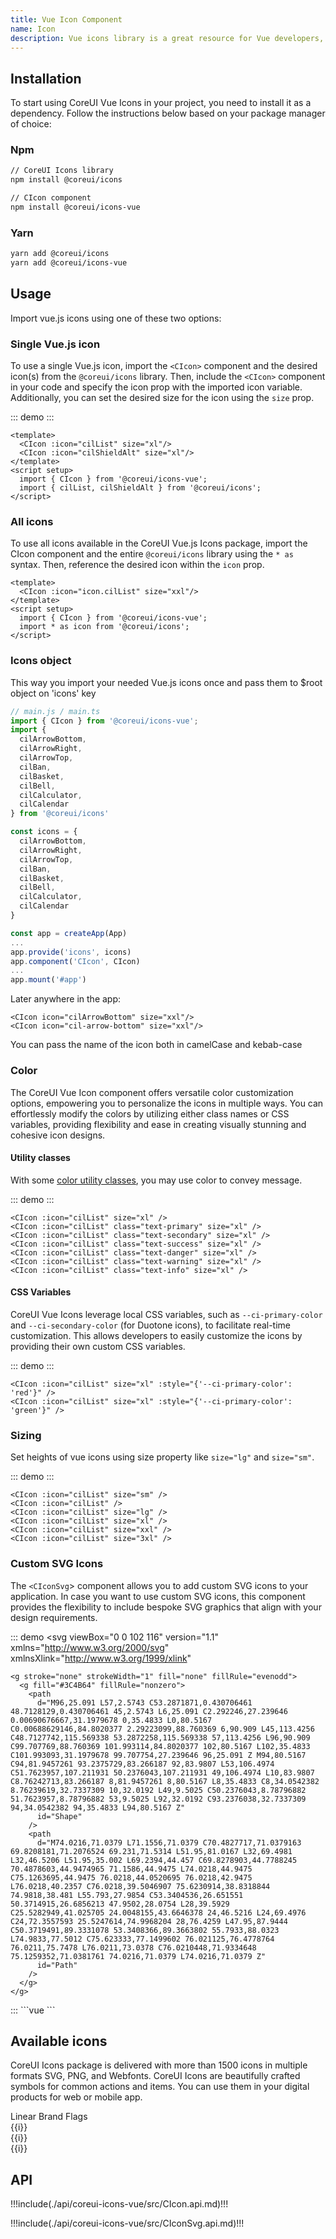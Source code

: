 ```yaml
---
title: Vue Icon Component
name: Icon
description: Vue icons library is a great resource for Vue developers, who can use its customizable SVG icons in their applications. It offers an extensive library of icons to choose from, which can be easily inserted into projects with just a few lines of code. Not only that, but users are also able to customize the appearance of these icons by setting various props on them. This provides developers with an efficient and flexible way to integrate useful graphical elements into their web pages without doing any extra work.
---
```


## Installation

To start using CoreUI Vue Icons in your project, you need to install it as a dependency. Follow the instructions below based on your package manager of choice:

### Npm

```bash
// CoreUI Icons library
npm install @coreui/icons

// CIcon component
npm install @coreui/icons-vue 
```

### Yarn

```bash
yarn add @coreui/icons
yarn add @coreui/icons-vue
```

## Usage

Import vue.js icons using one of these two options:

### Single Vue.js icon

To use a single Vue.js icon, import the `<CIcon>` component and the desired icon(s) from the `@coreui/icons` library. Then, include the `<CIcon>` component in your code and specify the icon prop with the imported icon variable. Additionally, you can set the desired size for the icon using the `size` prop.

::: demo
<CIcon :icon="icon.cilList" size="xl"/>
<CIcon :icon="icon.cilShieldAlt" size="xl"/>
:::
```vue
<template>
  <CIcon :icon="cilList" size="xl"/>
  <CIcon :icon="cilShieldAlt" size="xl"/>
</template>
<script setup>
  import { CIcon } from '@coreui/icons-vue';
  import { cilList, cilShieldAlt } from '@coreui/icons';
</script>
```

### All icons

To use all icons available in the CoreUI Vue.js Icons package, import the CIcon component and the entire `@coreui/icons` library using the `* as` syntax. Then, reference the desired icon within the `icon` prop.

```vue
<template>
  <CIcon :icon="icon.cilList" size="xxl"/>
</template>
<script setup>
  import { CIcon } from '@coreui/icons-vue';
  import * as icon from '@coreui/icons';
</script>
```

### Icons object

This way you import your needed Vue.js icons once and pass them to $root object on 'icons' key

```js
// main.js / main.ts
import { CIcon } from '@coreui/icons-vue';
import {
  cilArrowBottom,
  cilArrowRight,
  cilArrowTop,
  cilBan,
  cilBasket,
  cilBell,
  cilCalculator,
  cilCalendar
} from '@coreui/icons'

const icons = {
  cilArrowBottom,
  cilArrowRight,
  cilArrowTop,
  cilBan,
  cilBasket,
  cilBell,
  cilCalculator,
  cilCalendar
}

const app = createApp(App)
...
app.provide('icons', icons)
app.component('CIcon', CIcon)
...
app.mount('#app')

```

Later anywhere in the app:

```vue
<CIcon icon="cilArrowBottom" size="xxl"/>
<CIcon icon="cil-arrow-bottom" size="xxl"/>
```

You can pass the name of the icon both in camelCase and kebab-case

### Color

The CoreUI Vue Icon component offers versatile color customization options, empowering you to personalize the icons in multiple ways. You can effortlessly modify the colors by utilizing either class names or CSS variables, providing flexibility and ease in creating visually stunning and cohesive icon designs.

#### Utility classes

With some [color utility classes](https://coreui.io/docs/utilities/colors/), you may use color to convey message.

::: demo
<CIcon :icon="icon.cilList" size="xl" />
<CIcon :icon="icon.cilList" class="text-primary" size="xl" />
<CIcon :icon="icon.cilList" class="text-secondary" size="xl" />
<CIcon :icon="icon.cilList" class="text-success" size="xl" />
<CIcon :icon="icon.cilList" class="text-danger" size="xl" />
<CIcon :icon="icon.cilList" class="text-warning" size="xl" />
<CIcon :icon="icon.cilList" class="text-info" size="xl" />
:::
```vue
<CIcon :icon="cilList" size="xl" />
<CIcon :icon="cilList" class="text-primary" size="xl" />
<CIcon :icon="cilList" class="text-secondary" size="xl" />
<CIcon :icon="cilList" class="text-success" size="xl" />
<CIcon :icon="cilList" class="text-danger" size="xl" />
<CIcon :icon="cilList" class="text-warning" size="xl" />
<CIcon :icon="cilList" class="text-info" size="xl" />
```

#### CSS Variables

CoreUI Vue Icons leverage local CSS variables, such as `--ci-primary-color` and `--ci-secondary-color` (for Duotone icons), to facilitate real-time customization. This allows developers to easily customize the icons by providing their own custom CSS variables.

::: demo
<CIcon :icon="icon.cilList" size="xl" :style="{'--ci-primary-color': 'red'}" />
<CIcon :icon="icon.cilList" size="xl" :style="{'--ci-primary-color': 'green'}" />
:::
```vue
<CIcon :icon="cilList" size="xl" :style="{'--ci-primary-color': 'red'}" />
<CIcon :icon="cilList" size="xl" :style="{'--ci-primary-color': 'green'}" />
```

### Sizing

Set heights of vue icons using size property like `size="lg"` and `size="sm"`.

::: demo
<CIcon :icon="icon.cilList" size="sm" />
<CIcon :icon="icon.cilList" />
<CIcon :icon="icon.cilList" size="lg" />
<CIcon :icon="icon.cilList" size="xl" />
<CIcon :icon="icon.cilList" size="xxl" />
<CIcon :icon="icon.cilList" size="3xl" />
:::
```vue
<CIcon :icon="cilList" size="sm" />
<CIcon :icon="cilList" />
<CIcon :icon="cilList" size="lg" />
<CIcon :icon="cilList" size="xl" />
<CIcon :icon="cilList" size="xxl" />
<CIcon :icon="cilList" size="3xl" />
```

### Custom SVG Icons

The `<CIconSvg`> component allows you to add custom SVG icons to your application. In case you want to use custom SVG icons, this component provides the flexibility to include bespoke SVG graphics that align with your design requirements.

::: demo
<CIconSvg size="4xl">
  <svg
    viewBox="0 0 102 116"
    version="1.1"
    xmlns="http://www.w3.org/2000/svg"
    xmlnsXlink="http://www.w3.org/1999/xlink"
  >
    <g stroke="none" strokeWidth="1" fill="none" fillRule="evenodd">
      <g fill="#3C4B64" fillRule="nonzero">
        <path
          d="M96,25.091 L57,2.5743 C53.2871871,0.430706461 48.7128129,0.430706461 45,2.5743 L6,25.091 C2.292246,27.239646 0.00690676667,31.1979678 0,35.4833 L0,80.5167 C0.00688629146,84.8020377 2.29223099,88.760369 6,90.909 L45,113.4256 C48.7127742,115.569338 53.2872258,115.569338 57,113.4256 L96,90.909 C99.707769,88.760369 101.993114,84.8020377 102,80.5167 L102,35.4833 C101.993093,31.1979678 99.707754,27.239646 96,25.091 Z M94,80.5167 C94,81.9457261 93.2375729,83.266187 92,83.9807 L53,106.4974 C51.7623957,107.211931 50.2376043,107.211931 49,106.4974 L10,83.9807 C8.76242713,83.266187 8,81.9457261 8,80.5167 L8,35.4833 C8,34.0542382 8.76239619,32.7337309 10,32.0192 L49,9.5025 C50.2376043,8.78796882 51.7623957,8.78796882 53,9.5025 L92,32.0192 C93.2376038,32.7337309 94,34.0542382 94,35.4833 L94,80.5167 Z"
          id="Shape"
        />
        <path
          d="M74.0216,71.0379 L71.1556,71.0379 C70.4827717,71.0379163 69.8208181,71.2076524 69.231,71.5314 L51.95,81.0167 L32,69.4981 L32,46.5206 L51.95,35.002 L69.2394,44.457 C69.8278903,44.7788245 70.4878603,44.9474965 71.1586,44.9475 L74.0218,44.9475 C75.1263695,44.9475 76.0218,44.0520695 76.0218,42.9475 L76.0218,40.2357 C76.0218,39.5046907 75.6230914,38.8318844 74.9818,38.481 L55.793,27.9854 C53.3404536,26.651551 50.3714915,26.6856213 47.9502,28.0754 L28,39.5929 C25.5282949,41.025705 24.0048155,43.6646378 24,46.5216 L24,69.4976 C24,72.3557593 25.5247614,74.9968204 28,76.4259 L47.95,87.9444 C50.3719491,89.3331078 53.3408366,89.3663802 55.7933,88.0323 L74.9833,77.5012 C75.623333,77.1499602 76.021125,76.4778764 76.0211,75.7478 L76.0211,73.0378 C76.0210448,71.9334648 75.1259352,71.0381761 74.0216,71.0379 L74.0216,71.0379 Z"
          id="Path"
        />
      </g>
    </g>
  </svg>
</CIconSvg>
:::
```vue
<script setup>
  import { CIconSvg } from '@coreui/icons-vue';
</script>
<template>
  <CIconSvg size="4xl">
    <svg
      viewBox="0 0 102 116"
      version="1.1"
      xmlns="http://www.w3.org/2000/svg"
      xmlnsXlink="http://www.w3.org/1999/xlink"
    >
      <g stroke="none" strokeWidth="1" fill="none" fillRule="evenodd">
        <g fill="#3C4B64" fillRule="nonzero">
          <path
            d="M96,25.091 L57,2.5743 C53.2871871,0.430706461 48.7128129,0.430706461 45,2.5743 L6,25.091 C2.292246,27.239646 0.00690676667,31.1979678 0,35.4833 L0,80.5167 C0.00688629146,84.8020377 2.29223099,88.760369 6,90.909 L45,113.4256 C48.7127742,115.569338 53.2872258,115.569338 57,113.4256 L96,90.909 C99.707769,88.760369 101.993114,84.8020377 102,80.5167 L102,35.4833 C101.993093,31.1979678 99.707754,27.239646 96,25.091 Z M94,80.5167 C94,81.9457261 93.2375729,83.266187 92,83.9807 L53,106.4974 C51.7623957,107.211931 50.2376043,107.211931 49,106.4974 L10,83.9807 C8.76242713,83.266187 8,81.9457261 8,80.5167 L8,35.4833 C8,34.0542382 8.76239619,32.7337309 10,32.0192 L49,9.5025 C50.2376043,8.78796882 51.7623957,8.78796882 53,9.5025 L92,32.0192 C93.2376038,32.7337309 94,34.0542382 94,35.4833 L94,80.5167 Z"
            id="Shape"
          />
          <path
            d="M74.0216,71.0379 L71.1556,71.0379 C70.4827717,71.0379163 69.8208181,71.2076524 69.231,71.5314 L51.95,81.0167 L32,69.4981 L32,46.5206 L51.95,35.002 L69.2394,44.457 C69.8278903,44.7788245 70.4878603,44.9474965 71.1586,44.9475 L74.0218,44.9475 C75.1263695,44.9475 76.0218,44.0520695 76.0218,42.9475 L76.0218,40.2357 C76.0218,39.5046907 75.6230914,38.8318844 74.9818,38.481 L55.793,27.9854 C53.3404536,26.651551 50.3714915,26.6856213 47.9502,28.0754 L28,39.5929 C25.5282949,41.025705 24.0048155,43.6646378 24,46.5216 L24,69.4976 C24,72.3557593 25.5247614,74.9968204 28,76.4259 L47.95,87.9444 C50.3719491,89.3331078 53.3408366,89.3663802 55.7933,88.0323 L74.9833,77.5012 C75.623333,77.1499602 76.021125,76.4778764 76.0211,75.7478 L76.0211,73.0378 C76.0210448,71.9334648 75.1259352,71.0381761 74.0216,71.0379 L74.0216,71.0379 Z"
            id="Path"
          />
        </g>
      </g>
    </svg>
  </CIconSvg>
</template>
```

## Available icons

CoreUI Icons package is delivered with more than 1500 icons in multiple formats SVG, PNG, and Webfonts. CoreUI Icons are beautifully crafted symbols for common actions and items. You can use them in your digital products for web or mobile app.

<CNav variant="tabs" role="tablist">
  <CNavItem>
    <CNavLink
      href="javascript:void(0);"
      :active="tabPaneActiveKey === 1"
      @click="() => {tabPaneActiveKey = 1}"
    >
      Linear
    </CNavLink>
  </CNavItem>
  <CNavItem>
    <CNavLink
      href="javascript:void(0);"
      :active="tabPaneActiveKey === 2"
      @click="() => {tabPaneActiveKey = 2}"
    >
      Brand
    </CNavLink>
  </CNavItem>
  <CNavItem>
    <CNavLink
      href="javascript:void(0);"
      :active="tabPaneActiveKey === 3"
      @click="() => {tabPaneActiveKey = 3}"
    >
      Flags
    </CNavLink>
  </CNavItem>
</CNav>
<CTabContent class="pt-4" style="--cui-light: #f0f4f7">
  <CTabPane role="tabpanel" aria-labelledby="linear-tab" :visible="tabPaneActiveKey === 1">
    <CRow v-if="tabPaneActiveKey === 1" :xs="{ cols: 3 }" :sm="{ cols: 4 }" :lg="{ cols: 5 }">
      <CCol class="mb-4" v-for="(i) in linearIcons">
        <div class="p-3 py-4 mb-2 bg-body-tertiary text-center rounded">
          <CIcon :icon="icon[i]" size="xxl"/>
        </div>
        <div class="text-body-secondary text-center pt-1 small">{{i}}</div>
      </CCol>
    </CRow>
  </CTabPane>
  <CTabPane role="tabpanel" aria-labelledby="brand-tab" :visible="tabPaneActiveKey === 2">
    <CRow v-if="tabPaneActiveKey === 2" :xs="{ cols: 3 }" :sm="{ cols: 4 }" :lg="{ cols: 5 }">
      <CCol class="mb-4" v-for="(i) in brandIcons">
        <div class="p-3 py-4 mb-2 bg-body-tertiary text-center rounded">
          <CIcon :icon="icon[i]" size="xxl"/>
        </div>
        <div class="text-body-secondary text-center pt-1 small">{{i}}</div>
      </CCol>
    </CRow>
  </CTabPane>
  <CTabPane role="tabpanel" aria-labelledby="flags-tab" :visible="tabPaneActiveKey === 3">
    <CRow v-if="tabPaneActiveKey === 3" :xs="{ cols: 3 }" :sm="{ cols: 4 }" :lg="{ cols: 5 }">
      <CCol class="mb-4" v-for="(i) in flagIcons">
        <div class="p-3 py-4 mb-2 bg-body-tertiary text-center rounded">
          <CIcon :icon="icon[i]" size="xxl"/>
        </div>
        <div class="text-body-secondary text-center pt-1 small">{{i}}</div>
      </CCol>
    </CRow>
  </CTabPane>
</CTabContent>

## API

!!!include(./api/coreui-icons-vue/src/CIcon.api.md)!!!

!!!include(./api/coreui-icons-vue/src/CIconSvg.api.md)!!!

<script setup>
  import { ref } from 'vue'
  import { CIcon } from '@coreui/icons-vue';
  import * as icon from '@coreui/icons';

  const linearIcons = ['cilAccountLogout', 'cilActionRedo', 'cilActionUndo', 'cilAddressBook', 'cilAirplaneModeOff', 'cilAirplaneMode', 'cilAirplay', 'cilAlarm', 'cilAlbum', 'cilAlignCenter', 'cilAlignLeft', 'cilAlignRight', 'cilAmericanFootball', 'cilAnimal', 'cilAperture', 'cilApple', 'cilApplicationsSettings', 'cilApplications', 'cilAppsSettings', 'cilApps', 'cilArrowBottom', 'cilArrowCircleBottom', 'cilArrowCircleLeft', 'cilArrowCircleRight', 'cilArrowCircleTop', 'cilArrowLeft', 'cilArrowRight', 'cilArrowThickBottom', 'cilArrowThickFromBottom', 'cilArrowThickFromLeft', 'cilArrowThickFromRight', 'cilArrowThickFromTop', 'cilArrowThickLeft', 'cilArrowThickRight', 'cilArrowThickToBottom', 'cilArrowThickToLeft', 'cilArrowThickToRight', 'cilArrowThickToTop', 'cilArrowThickTop', 'cilArrowTop', 'cilAssistiveListeningSystem', 'cilAsteriskCircle', 'cilAsterisk', 'cilAt', 'cilAudioDescription', 'cilAudioSpectrum', 'cilAudio', 'cilAvTimer', 'cilBabyCarriage', 'cilBaby', 'cilBackspace', 'cilBadge', 'cilBalanceScale', 'cilBan', 'cilBank', 'cilBarChart', 'cilBarcode', 'cilBaseball', 'cilBasket', 'cilBasketball', 'cilBath', 'cilBathroom', 'cilBattery0', 'cilBattery3', 'cilBattery5', 'cilBatteryAlert', 'cilBatteryEmpty', 'cilBatteryFull', 'cilBatterySlash', 'cilBeachAccess', 'cilBeaker', 'cilBed', 'cilBellExclamation', 'cilBell', 'cilBike', 'cilBirthdayCake', 'cilBlind', 'cilBluetooth', 'cilBlurCircular', 'cilBlurLinear', 'cilBlur', 'cilBoatAlt', 'cilBold', 'cilBoltCircle', 'cilBolt', 'cilBook', 'cilBookmark', 'cilBorderAll', 'cilBorderBottom', 'cilBorderClear', 'cilBorderHorizontal', 'cilBorderInner', 'cilBorderLeft', 'cilBorderOuter', 'cilBorderRight', 'cilBorderStyle', 'cilBorderTop', 'cilBorderVertical', 'cilBowling', 'cilBraille', 'cilBriefcase', 'cilBrightness', 'cilBritishPound', 'cilBrowser', 'cilBrushAlt', 'cilBrush', 'cilBug', 'cilBuilding', 'cilBullhorn', 'cilBurger', 'cilBurn', 'cilBusAlt', 'cilCalculator', 'cilCalendarCheck', 'cilCalendar', 'cilCameraControl', 'cilCameraRoll', 'cilCamera', 'cilCarAlt', 'cilCaretBottom', 'cilCaretLeft', 'cilCaretRight', 'cilCaretTop', 'cilCart', 'cilCash', 'cilCasino', 'cilCast', 'cilCat', 'cilCc', 'cilCenterFocus', 'cilChartLine', 'cilChartPie', 'cilChart', 'cilChatBubble', 'cilCheckAlt', 'cilCheckCircle', 'cilCheck', 'cilChevronBottom', 'cilChevronCircleDownAlt', 'cilChevronCircleLeftAlt', 'cilChevronCircleRightAlt', 'cilChevronCircleUpAlt', 'cilChevronDoubleDown', 'cilChevronDoubleLeft', 'cilChevronDoubleRight', 'cilChevronDoubleUp', 'cilChevronLeft', 'cilChevronRight', 'cilChevronTop', 'cilChildFriendly', 'cilChild', 'cilCircle', 'cilClearAll', 'cilClipboard', 'cilClock', 'cilClone', 'cilClosedCaptioning', 'cilCloudDownload', 'cilCloudUpload', 'cilCloud', 'cilCloudy', 'cilCode', 'cilCoffee', 'cilCog', 'cilColorBorder', 'cilColorFill', 'cilColorPalette', 'cilColumns', 'cilCommand', 'cilCommentBubble', 'cilCommentSquare', 'cilCompass', 'cilCompress', 'cilContact', 'cilContrast', 'cilControl', 'cilCopy', 'cilCouch', 'cilCreditCard', 'cilCropRotate', 'cilCrop', 'cilCursorMove', 'cilCursor', 'cilCut', 'cilDataTransferDown', 'cilDataTransferUp', 'cilDeaf', 'cilDelete', 'cilDescription', 'cilDevices', 'cilDialpad', 'cilDiamond', 'cilDinner', 'cilDisabled', 'cilDog', 'cilDollar', 'cilDoor', 'cilDoubleQuoteSansLeft', 'cilDoubleQuoteSansRight', 'cilDrinkAlcohol', 'cilDrink', 'cilDrop', 'cilEco', 'cilEducation', 'cilElevator', 'cilEnvelopeClosed', 'cilEnvelopeLetter', 'cilEnvelopeOpen', 'cilEqualizer', 'cilEthernet', 'cilEuro', 'cilExcerpt', 'cilExitToApp', 'cilExpandDown', 'cilExpandLeft', 'cilExpandRight', 'cilExpandUp', 'cilExposure', 'cilExternalLink', 'cilEyedropper', 'cilFaceDead', 'cilFace', 'cilFactorySlash', 'cilFactory', 'cilFastfood', 'cilFax', 'cilFeaturedPlaylist', 'cilFile', 'cilFilterFrames', 'cilFilterPhoto', 'cilFilterSquare', 'cilFilterX', 'cilFilter', 'cilFindInPage', 'cilFingerprint', 'cilFire', 'cilFlagAlt', 'cilFlightTakeoff', 'cilFlipToBack', 'cilFlipToFront', 'cilFlip', 'cilFlower', 'cilFolderOpen', 'cilFolder', 'cilFont', 'cilFootball', 'cilFork', 'cilFridge', 'cilFrown', 'cilFullscreenExit', 'cilFullscreen', 'cilFunctionsAlt', 'cilFunctions', 'cilGamepad', 'cilGarage', 'cilGem', 'cilGif', 'cilGift', 'cilGlobeAlt', 'cilGolfAlt', 'cilGolf', 'cilGradient', 'cilGrain', 'cilGraph', 'cilGridSlash', 'cilGrid', 'cilGroup', 'cilHamburgerMenu', 'cilHandPointDown', 'cilHandPointLeft', 'cilHandPointRight', 'cilHandPointUp', 'cilHappy', 'cilHd', 'cilHdr', 'cilHeader', 'cilHeadphones', 'cilHealing', 'cilHeart', 'cilHighlighter', 'cilHighligt', 'cilHistory', 'cilHome', 'cilHospital', 'cilHotTub', 'cilHouse', 'cilHttps', 'cilImageBroken', 'cilImagePlus', 'cilImage', 'cilInbox', 'cilIndentDecrease', 'cilIndentIncrease', 'cilIndustrySlash', 'cilIndustry', 'cilInfinity', 'cilInfo', 'cilInputHdmi', 'cilInputPower', 'cilInput', 'cilInstitution', 'cilItalic', 'cilJustifyCenter', 'cilJustifyLeft', 'cilJustifyRight', 'cilKeyboard', 'cilLan', 'cilLanguage', 'cilLaptop', 'cilLayers', 'cilLeaf', 'cilLemon', 'cilLevelDown', 'cilLevelUp', 'cilLibraryAdd', 'cilLibraryBuilding', 'cilLibrary', 'cilLifeRing', 'cilLightbulb', 'cilLineSpacing', 'cilLineStyle', 'cilLineWeight', 'cilLinkAlt', 'cilLinkBroken', 'cilLink', 'cilListFilter', 'cilListHighPriority', 'cilListLowPriority', 'cilListNumberedRtl', 'cilListNumbered', 'cilListRich', 'cilList', 'cilLocationPin', 'cilLockLocked', 'cilLockUnlocked', 'cilLocomotive', 'cilLoop1', 'cilLoopCircular', 'cilLoop', 'cilLowVision', 'cilMagnifyingGlass', 'cilMap', 'cilMediaEject', 'cilMediaPause', 'cilMediaPlay', 'cilMediaRecord', 'cilMediaSkipBackward', 'cilMediaSkipForward', 'cilMediaStepBackward', 'cilMediaStepForward', 'cilMediaStop', 'cilMedicalCross', 'cilMeh', 'cilMemory', 'cilMenu', 'cilMic', 'cilMicrophone', 'cilMinus', 'cilMobileLandscape', 'cilMobile', 'cilMoney', 'cilMonitor', 'cilMoodBad', 'cilMoodGood', 'cilMoodVeryBad', 'cilMoodVeryGood', 'cilMoon', 'cilMouse', 'cilMouthSlash', 'cilMove', 'cilMovie', 'cilMugTea', 'cilMug', 'cilMusicNote', 'cilNewspaper', 'cilNoteAdd', 'cilNotes', 'cilObjectGroup', 'cilObjectUngroup', 'cilOpacity', 'cilOpentype', 'cilOptions', 'cilPaintBucket', 'cilPaint', 'cilPaperPlane', 'cilPaperclip', 'cilParagraph', 'cilPaw', 'cilPenAlt', 'cilPenNib', 'cilPen', 'cilPencil', 'cilPeople', 'cilPhone', 'cilPin', 'cilPizza', 'cilPlant', 'cilPlaylistAdd', 'cilPlus', 'cilPool', 'cilPowerStandby', 'cilPregnant', 'cilPrint', 'cilPushchair', 'cilPuzzle', 'cilQrCode', 'cilRain', 'cilRectangle', 'cilRecycle', 'cilReload', 'cilReportSlash', 'cilResizeBoth', 'cilResizeHeight', 'cilResizeWidth', 'cilRestaurant', 'cilRoom', 'cilRouter', 'cilRowing', 'cilRss', 'cilRuble', 'cilRunning', 'cilSad', 'cilSatelite', 'cilSave', 'cilSchool', 'cilScreenDesktop', 'cilScreenSmartphone', 'cilScrubber', 'cilSearch', 'cilSend', 'cilSettings', 'cilShareAll', 'cilShareAlt', 'cilShareBoxed', 'cilShare', 'cilShieldAlt', 'cilShortText', 'cilShower', 'cilSignLanguage', 'cilSignalCellular0', 'cilSignalCellular3', 'cilSignalCellular4', 'cilSim', 'cilSitemap', 'cilSmilePlus', 'cilSmile', 'cilSmokeFree', 'cilSmokeSlash', 'cilSmoke', 'cilSmokingRoom', 'cilSnowflake', 'cilSoccer', 'cilSofa', 'cilSortAlphaDown', 'cilSortAlphaUp', 'cilSortAscending', 'cilSortDescending', 'cilSortNumericDown', 'cilSortNumericUp', 'cilSpa', 'cilSpaceBar', 'cilSpeak', 'cilSpeaker', 'cilSpeech', 'cilSpeedometer', 'cilSpreadsheet', 'cilSquare', 'cilStarHalf', 'cilStar', 'cilStorage', 'cilStream', 'cilStrikethrough', 'cilSun', 'cilSwapHorizontal', 'cilSwapVertical', 'cilSwimming', 'cilSync', 'cilTablet', 'cilTag', 'cilTags', 'cilTask', 'cilTaxi', 'cilTennisBall', 'cilTennis', 'cilTerminal', 'cilTerrain', 'cilTextShapes', 'cilTextSize', 'cilTextSquare', 'cilTextStrike', 'cilText', 'cilThumbDown', 'cilThumbUp', 'cilToggleOff', 'cilToggleOn', 'cilToilet', 'cilTouchApp', 'cilTransfer', 'cilTranslate', 'cilTrash', 'cilTriangle', 'cilTruck', 'cilTv', 'cilUnderline', 'cilUsb', 'cilUserFemale', 'cilUserFollow', 'cilUserPlus', 'cilUserUnfollow', 'cilUserX', 'cilUser', 'cilVector', 'cilVerticalAlignBottom', 'cilVerticalAlignCenter', 'cilVerticalAlignTop', 'cilVideo', 'cilVideogame', 'cilViewColumn', 'cilViewModule', 'cilViewQuilt', 'cilViewStream', 'cilVoiceOverRecord', 'cilVoice', 'cilVolumeHigh', 'cilVolumeLow', 'cilVolumeOff', 'cilWalk', 'cilWallet', 'cilWallpaper', 'cilWarning', 'cilWatch', 'cilWc', 'cilWeightlifitng', 'cilWheelchair', 'cilWifiSignal0', 'cilWifiSignal1', 'cilWifiSignal2', 'cilWifiSignal3', 'cilWifiSignal4', 'cilWifiSignalOff', 'cilWindowMaximize', 'cilWindowMinimize', 'cilWindowRestore', 'cilWindow', 'cilWrapText', 'cilXCircle', 'cilX', 'cilYen', 'cilZoomIn', 'cilZoomOut', 'cilZoom']

  const brandIcons = ['cib500px5', 'cib500px', 'cibAboutMe', 'cibAbstract', 'cibAcm', 'cibAddthis', 'cibAdguard', 'cibAdobeAcrobatReader', 'cibAdobeAfterEffects', 'cibAdobeAudition', 'cibAdobeCreativeCloud', 'cibAdobeDreamweaver', 'cibAdobeIllustrator', 'cibAdobeIndesign', 'cibAdobeLightroomClassic', 'cibAdobeLightroom', 'cibAdobePhotoshop', 'cibAdobePremiere', 'cibAdobeTypekit', 'cibAdobeXd', 'cibAdobe', 'cibAirbnb', 'cibAlgolia', 'cibAlipay', 'cibAllocine', 'cibAmazonAws', 'cibAmazonPay', 'cibAmazon', 'cibAmd', 'cibAmericanExpress', 'cibAnaconda', 'cibAnalogue', 'cibAndroidAlt', 'cibAndroid', 'cibAngellist', 'cibAngularUniversal', 'cibAngular', 'cibAnsible', 'cibApacheAirflow', 'cibApacheFlink', 'cibApacheSpark', 'cibApache', 'cibAppStoreIos', 'cibAppStore', 'cibAppleMusic', 'cibApplePay', 'cibApplePodcasts', 'cibApple', 'cibAppveyor', 'cibAral', 'cibArchLinux', 'cibArchiveOfOurOwn', 'cibArduino', 'cibArtstation', 'cibArxiv', 'cibAsana', 'cibAtAndT', 'cibAtlassian', 'cibAtom', 'cibAudible', 'cibAurelia', 'cibAuth0', 'cibAutomatic', 'cibAutotask', 'cibAventrix', 'cibAzureArtifacts', 'cibAzureDevops', 'cibAzurePipelines', 'cibBabel', 'cibBaidu', 'cibBamboo', 'cibBancontact', 'cibBandcamp', 'cibBasecamp', 'cibBathasu', 'cibBehance', 'cibBigCartel', 'cibBing', 'cibBit', 'cibBitbucket', 'cibBitcoin', 'cibBitdefender', 'cibBitly', 'cibBlackberry', 'cibBlender', 'cibBloggerB', 'cibBlogger', 'cibBluetoothB', 'cibBluetooth', 'cibBoeing', 'cibBoost', 'cibBootstrap', 'cibBower', 'cibBrandAi', 'cibBrave', 'cibBtc', 'cibBuddy', 'cibBuffer', 'cibBuyMeACoffee', 'cibBuysellads', 'cibBuzzfeed', 'cibC', 'cibCakephp', 'cibCampaignMonitor', 'cibCanva', 'cibCashapp', 'cibCassandra', 'cibCastro', 'cibCcAmazonPay', 'cibCcAmex', 'cibCcApplePay', 'cibCcDinersClub', 'cibCcDiscover', 'cibCcJcb', 'cibCcMastercard', 'cibCcPaypal', 'cibCcStripe', 'cibCcVisa', 'cibCentos', 'cibCevo', 'cibChase', 'cibChef', 'cibChromecast', 'cibCircle', 'cibCircleci', 'cibCirrusci', 'cibCisco', 'cibCivicrm', 'cibClockify', 'cibClojure', 'cibCloudbees', 'cibCloudflare', 'cibCmake', 'cibCoOp', 'cibCodacy', 'cibCodeClimate', 'cibCodecademy', 'cibCodecov', 'cibCodeigniter', 'cibCodepen', 'cibCoderwall', 'cibCodesandbox', 'cibCodeship', 'cibCodewars', 'cibCodio', 'cibCoffeescript', 'cibCommonWorkflowLanguage', 'cibComposer', 'cibCondaForge', 'cibConekta', 'cibConfluence', 'cibCoreuiC', 'cibCoreui', 'cibCoursera', 'cibCoveralls', 'cibCpanel', 'cibCplusplus', 'cibCreativeCommonsBy', 'cibCreativeCommonsNcEu', 'cibCreativeCommonsNcJp', 'cibCreativeCommonsNc', 'cibCreativeCommonsNd', 'cibCreativeCommonsPdAlt', 'cibCreativeCommonsPd', 'cibCreativeCommonsRemix', 'cibCreativeCommonsSa', 'cibCreativeCommonsSamplingPlus', 'cibCreativeCommonsSampling', 'cibCreativeCommonsShare', 'cibCreativeCommonsZero', 'cibCreativeCommons', 'cibCrunchbase', 'cibCrunchyroll', 'cibCss3Shiled', 'cibCss3', 'cibCsswizardry', 'cibD3Js', 'cibDailymotion', 'cibDashlane', 'cibDazn', 'cibDblp', 'cibDebian', 'cibDeepin', 'cibDeezer', 'cibDelicious', 'cibDell', 'cibDeno', 'cibDependabot', 'cibDesignerNews', 'cibDevTo', 'cibDeviantart', 'cibDevrant', 'cibDiaspora', 'cibDigg', 'cibDigitalOcean', 'cibDiscord', 'cibDiscourse', 'cibDiscover', 'cibDisqus', 'cibDisroot', 'cibDjango', 'cibDocker', 'cibDocusign', 'cibDotNet', 'cibDraugiemLv', 'cibDribbble', 'cibDrone', 'cibDropbox', 'cibDrupal', 'cibDtube', 'cibDuckduckgo', 'cibDynatrace', 'cibEbay', 'cibEclipseide', 'cibElasticCloud', 'cibElasticSearch', 'cibElasticStack', 'cibElastic', 'cibElectron', 'cibElementary', 'cibEleventy', 'cibEllo', 'cibElsevier', 'cibEmlakjet', 'cibEmpirekred', 'cibEnvato', 'cibEpicGames', 'cibEpson', 'cibEsea', 'cibEslint', 'cibEthereum', 'cibEtsy', 'cibEventStore', 'cibEventbrite', 'cibEvernote', 'cibEverplaces', 'cibEvry', 'cibExercism', 'cibExpertsExchange', 'cibExpo', 'cibEyeem', 'cibFSecure', 'cibFacebookF', 'cibFacebook', 'cibFaceit', 'cibFandango', 'cibFavro', 'cibFeathub', 'cibFedex', 'cibFedora', 'cibFeedly', 'cibFidoAlliance', 'cibFigma', 'cibFilezilla', 'cibFirebase', 'cibFitbit', 'cibFlask', 'cibFlattr', 'cibFlickr', 'cibFlipboard', 'cibFlutter', 'cibFnac', 'cibFoursquare', 'cibFramer', 'cibFreebsd', 'cibFreecodecamp', 'cibFurAffinity', 'cibFurryNetwork', 'cibGarmin', 'cibGatsby', 'cibGauges', 'cibGenius', 'cibGentoo', 'cibGeocaching', 'cibGerrit', 'cibGg', 'cibGhost', 'cibGimp', 'cibGit', 'cibGitea', 'cibGithub', 'cibGitkraken', 'cibGitlab', 'cibGitpod', 'cibGitter', 'cibGlassdoor', 'cibGlitch', 'cibGmail', 'cibGnuPrivacyGuard', 'cibGnuSocial', 'cibGnu', 'cibGo', 'cibGodotEngine', 'cibGogCom', 'cibGoldenline', 'cibGoodreads', 'cibGoogleAds', 'cibGoogleAllo', 'cibGoogleAnalytics', 'cibGoogleChrome', 'cibGoogleCloud', 'cibGoogleKeep', 'cibGooglePay', 'cibGooglePlay', 'cibGooglePodcasts', 'cibGoogle', 'cibGooglesCholar', 'cibGovUk', 'cibGradle', 'cibGrafana', 'cibGraphcool', 'cibGraphql', 'cibGrav', 'cibGravatar', 'cibGreenkeeper', 'cibGreensock', 'cibGroovy', 'cibGroupon', 'cibGrunt', 'cibGulp', 'cibGumroad', 'cibGumtree', 'cibHabr', 'cibHackaday', 'cibHackerearth', 'cibHackerone', 'cibHackerrank', 'cibHackhands', 'cibHackster', 'cibHappycow', 'cibHashnode', 'cibHaskell', 'cibHatenaBookmark', 'cibHaxe', 'cibHelm', 'cibHere', 'cibHeroku', 'cibHexo', 'cibHighly', 'cibHipchat', 'cibHitachi', 'cibHockeyapp', 'cibHomify', 'cibHootsuite', 'cibHotjar', 'cibHouzz', 'cibHp', 'cibHtml5Shield', 'cibHtml5', 'cibHtmlacademy', 'cibHuawei', 'cibHubspot', 'cibHulu', 'cibHumbleBundle', 'cibIata', 'cibIbm', 'cibIcloud', 'cibIconjar', 'cibIcq', 'cibIdeal', 'cibIfixit', 'cibImdb', 'cibIndeed', 'cibInkscape', 'cibInstacart', 'cibInstagram', 'cibInstapaper', 'cibIntel', 'cibIntellijidea', 'cibIntercom', 'cibInternetExplorer', 'cibInvision', 'cibIonic', 'cibIssuu', 'cibItchIo', 'cibJabber', 'cibJava', 'cibJavascript', 'cibJekyll', 'cibJenkins', 'cibJest', 'cibJet', 'cibJetbrains', 'cibJira', 'cibJoomla', 'cibJquery', 'cibJs', 'cibJsdelivr', 'cibJsfiddle', 'cibJson', 'cibJupyter', 'cibJustgiving', 'cibKaggle', 'cibKaios', 'cibKaspersky', 'cibKentico', 'cibKeras', 'cibKeybase', 'cibKeycdn', 'cibKhanAcademy', 'cibKibana', 'cibKickstarter', 'cibKik', 'cibKirby', 'cibKlout', 'cibKnown', 'cibKoFi', 'cibKodi', 'cibKoding', 'cibKotlin', 'cibKrita', 'cibKubernetes', 'cibLanyrd', 'cibLaravelHorizon', 'cibLaravelNova', 'cibLaravel', 'cibLastFm', 'cibLatex', 'cibLaunchpad', 'cibLeetcode', 'cibLenovo', 'cibLess', 'cibLetsEncrypt', 'cibLetterboxd', 'cibLgtm', 'cibLiberapay', 'cibLibrarything', 'cibLibreoffice', 'cibLine', 'cibLinkedinIn', 'cibLinkedin', 'cibLinuxFoundation', 'cibLinuxMint', 'cibLinux', 'cibLivejournal', 'cibLivestream', 'cibLogstash', 'cibLua', 'cibLumen', 'cibLyft', 'cibMacys', 'cibMagento', 'cibMagisk', 'cibMailRu', 'cibMailchimp', 'cibMakerbot', 'cibManjaro', 'cibMarkdown', 'cibMarketo', 'cibMastercard', 'cibMastodon', 'cibMaterialDesign', 'cibMathworks', 'cibMatrix', 'cibMattermost', 'cibMatternet', 'cibMaxcdn', 'cibMcafee', 'cibMediaTemple', 'cibMediafire', 'cibMediumM', 'cibMedium', 'cibMeetup', 'cibMega', 'cibMendeley', 'cibMessenger', 'cibMeteor', 'cibMicroBlog', 'cibMicrogenetics', 'cibMicrosoftEdge', 'cibMicrosoft', 'cibMinetest', 'cibMinutemailer', 'cibMix', 'cibMixcloud', 'cibMixer', 'cibMojang', 'cibMonero', 'cibMongodb', 'cibMonkeytie', 'cibMonogram', 'cibMonzo', 'cibMoo', 'cibMozillaFirefox', 'cibMozilla', 'cibMusescore', 'cibMxlinux', 'cibMyspace', 'cibMysql', 'cibNativescript', 'cibNec', 'cibNeo4J', 'cibNetflix', 'cibNetlify', 'cibNextJs', 'cibNextcloud', 'cibNextdoor', 'cibNginx', 'cibNim', 'cibNintendo3Ds', 'cibNintendoGamecube', 'cibNintendoSwitch', 'cibNintendo', 'cibNodeJs', 'cibNodeRed', 'cibNodemon', 'cibNokia', 'cibNotion', 'cibNpm', 'cibNucleo', 'cibNuget', 'cibNuxtJs', 'cibNvidia', 'cibOcaml', 'cibOctave', 'cibOctopusDeploy', 'cibOculus', 'cibOdnoklassniki', 'cibOpenAccess', 'cibOpenCollective', 'cibOpenId', 'cibOpenSourceInitiative', 'cibOpenstreetmap', 'cibOpensuse', 'cibOpenvpn', 'cibOpera', 'cibOpsgenie', 'cibOracle', 'cibOrcid', 'cibOrigin', 'cibOsi', 'cibOsmc', 'cibOvercast', 'cibOverleaf', 'cibOvh', 'cibPagekit', 'cibPalantir', 'cibPandora', 'cibPantheon', 'cibPatreon', 'cibPaypal', 'cibPeriscope', 'cibPhp', 'cibPicartoTv', 'cibPinboard', 'cibPingdom', 'cibPingup', 'cibPinterestP', 'cibPinterest', 'cibPivotaltracker', 'cibPlangrid', 'cibPlayerMe', 'cibPlayerfm', 'cibPlaystation', 'cibPlaystation3', 'cibPlaystation4', 'cibPlesk', 'cibPlex', 'cibPluralsight', 'cibPlurk', 'cibPocket', 'cibPostgresql', 'cibPostman', 'cibPostwoman', 'cibPowershell', 'cibPrettier', 'cibPrismic', 'cibProbot', 'cibProcesswire', 'cibProductHunt', 'cibProtoIo', 'cibProtonmail', 'cibProxmox', 'cibPypi', 'cibPython', 'cibPytorch', 'cibQgis', 'cibQiita', 'cibQq', 'cibQualcomm', 'cibQuantcast', 'cibQuantopian', 'cibQuarkus', 'cibQuora', 'cibQwiklabs', 'cibQzone', 'cibR', 'cibRadiopublic', 'cibRails', 'cibRaspberryPi', 'cibReact', 'cibReadTheDocs', 'cibReadme', 'cibRealm', 'cibReason', 'cibRedbubble', 'cibRedditAlt', 'cibReddit', 'cibRedhat', 'cibRedis', 'cibRedux', 'cibRenren', 'cibReverbnation', 'cibRiot', 'cibRipple', 'cibRiseup', 'cibRollupJs', 'cibRoots', 'cibRoundcube', 'cibRss', 'cibRstudio', 'cibRuby', 'cibRubygems', 'cibRunkeeper', 'cibRust', 'cibSafari', 'cibSahibinden', 'cibSalesforce', 'cibSaltstack', 'cibSamsungPay', 'cibSamsung', 'cibSap', 'cibSassAlt', 'cibSass', 'cibSaucelabs', 'cibScala', 'cibScaleway', 'cibScribd', 'cibScrutinizerci', 'cibSeagate', 'cibSega', 'cibSellfy', 'cibSemaphoreci', 'cibSensu', 'cibSentry', 'cibServerFault', 'cibShazam', 'cibShell', 'cibShopify', 'cibShowpad', 'cibSiemens', 'cibSignal', 'cibSinaWeibo', 'cibSitepoint', 'cibSketch', 'cibSkillshare', 'cibSkyliner', 'cibSkype', 'cibSlack', 'cibSlashdot', 'cibSlickpic', 'cibSlides', 'cibSlideshare', 'cibSmashingmagazine', 'cibSnapchat', 'cibSnapcraft', 'cibSnyk', 'cibSociety6', 'cibSocketIo', 'cibSogou', 'cibSolus', 'cibSongkick', 'cibSonos', 'cibSoundcloud', 'cibSourceforge', 'cibSourcegraph', 'cibSpacemacs', 'cibSpacex', 'cibSparkfun', 'cibSparkpost', 'cibSpdx', 'cibSpeakerDeck', 'cibSpectrum', 'cibSpotify', 'cibSpotlight', 'cibSpreaker', 'cibSpring', 'cibSprint', 'cibSquarespace', 'cibStackbit', 'cibStackexchange', 'cibStackoverflow', 'cibStackpath', 'cibStackshare', 'cibStadia', 'cibStatamic', 'cibStaticman', 'cibStatuspage', 'cibSteam', 'cibSteem', 'cibSteemit', 'cibStitcher', 'cibStorify', 'cibStorybook', 'cibStrapi', 'cibStrava', 'cibStripeS', 'cibStripe', 'cibStubhub', 'cibStumbleupon', 'cibStyleshare', 'cibStylus', 'cibSublimeText', 'cibSubversion', 'cibSuperuser', 'cibSvelte', 'cibSvg', 'cibSwagger', 'cibSwarm', 'cibSwift', 'cibSymantec', 'cibSymfony', 'cibSynology', 'cibTMobile', 'cibTableau', 'cibTails', 'cibTapas', 'cibTeamviewer', 'cibTed', 'cibTeespring', 'cibTelegramPlane', 'cibTelegram', 'cibTencentQq', 'cibTencentWeibo', 'cibTensorflow', 'cibTerraform', 'cibTesla', 'cibTheMighty', 'cibTheMovieDatabase', 'cibTidal', 'cibTiktok', 'cibTinder', 'cibTodoist', 'cibToggl', 'cibTopcoder', 'cibToptal', 'cibTor', 'cibToshiba', 'cibTrainerroad', 'cibTrakt', 'cibTravisci', 'cibTreehouse', 'cibTrello', 'cibTripadvisor', 'cibTrulia', 'cibTumblr', 'cibTwilio', 'cibTwitch', 'cibTwitter', 'cibTwoo', 'cibTypescript', 'cibTypo3', 'cibUber', 'cibUbisoft', 'cibUblockOrigin', 'cibUbuntu', 'cibUdacity', 'cibUdemy', 'cibUikit', 'cibUmbraco', 'cibUnity', 'cibUnrealEngine', 'cibUnsplash', 'cibUntappd', 'cibUpwork', 'cibUsb', 'cibV8', 'cibVagrant', 'cibVenmo', 'cibVerizon', 'cibViadeo', 'cibViber', 'cibVim', 'cibVimeoV', 'cibVimeo', 'cibVine', 'cibVirb', 'cibVisa', 'cibVisualStudioCode', 'cibVisualStudio', 'cibVk', 'cibVlc', 'cibVsco', 'cibVueJs', 'cibWattpad', 'cibWeasyl', 'cibWebcomponentsOrg', 'cibWebpack', 'cibWebstorm', 'cibWechat', 'cibWhatsapp', 'cibWhenIWork', 'cibWii', 'cibWiiu', 'cibWikipedia', 'cibWindows', 'cibWire', 'cibWireguard', 'cibWix', 'cibWolframLanguage', 'cibWolframMathematica', 'cibWolfram', 'cibWordpress', 'cibWpengine', 'cibXPack', 'cibXbox', 'cibXcode', 'cibXero', 'cibXiaomi', 'cibXing', 'cibXrp', 'cibXsplit', 'cibYCombinator', 'cibYahoo', 'cibYammer', 'cibYandex', 'cibYarn', 'cibYelp', 'cibYoutube', 'cibZalando', 'cibZapier', 'cibZeit', 'cibZendesk', 'cibZerply', 'cibZillow', 'cibZingat', 'cibZoom', 'cibZorin', 'cibZulip']
    
  const flagIcons = ['cifAd', 'cifAe', 'cifAf', 'cifAg', 'cifAl', 'cifAm', 'cifAo', 'cifAr', 'cifAt', 'cifAu', 'cifAz', 'cifBa', 'cifBb', 'cifBd', 'cifBe', 'cifBf', 'cifBg', 'cifBh', 'cifBi', 'cifBj', 'cifBn', 'cifBo', 'cifBr', 'cifBs', 'cifBt', 'cifBw', 'cifBy', 'cifBz', 'cifCa', 'cifCd', 'cifCf', 'cifCg', 'cifCh', 'cifCi', 'cifCl', 'cifCm', 'cifCn', 'cifCo', 'cifCr', 'cifCu', 'cifCv', 'cifCy', 'cifCz', 'cifDe', 'cifDj', 'cifDk', 'cifDm', 'cifDo', 'cifDz', 'cifEc', 'cifEe', 'cifEg', 'cifEr', 'cifEs', 'cifEt', 'cifFi', 'cifFj', 'cifFm', 'cifFr', 'cifGa', 'cifGb', 'cifGd', 'cifGe', 'cifGh', 'cifGm', 'cifGn', 'cifGq', 'cifGr', 'cifGt', 'cifGw', 'cifGy', 'cifHk', 'cifHn', 'cifHr', 'cifHt', 'cifHu', 'cifId', 'cifIe', 'cifIl', 'cifIn', 'cifIq', 'cifIr', 'cifIs', 'cifIt', 'cifJm', 'cifJo', 'cifJp', 'cifKe', 'cifKg', 'cifKh', 'cifKi', 'cifKm', 'cifKn', 'cifKp', 'cifKr', 'cifKw', 'cifKz', 'cifLa', 'cifLb', 'cifLc', 'cifLi', 'cifLk', 'cifLr', 'cifLs', 'cifLt', 'cifLu', 'cifLv', 'cifLy', 'cifMa', 'cifMc', 'cifMd', 'cifMe', 'cifMg', 'cifMh', 'cifMk', 'cifMl', 'cifMm', 'cifMn', 'cifMr', 'cifMt', 'cifMu', 'cifMv', 'cifMw', 'cifMx', 'cifMy', 'cifMz', 'cifNa', 'cifNe', 'cifNg', 'cifNi', 'cifNl', 'cifNo', 'cifNp', 'cifNr', 'cifNu', 'cifNz', 'cifOm', 'cifPa', 'cifPe', 'cifPg', 'cifPh', 'cifPk', 'cifPl', 'cifPt', 'cifPw', 'cifPy', 'cifQa', 'cifRo', 'cifRs', 'cifRu', 'cifRw', 'cifSa', 'cifSb', 'cifSc', 'cifSd', 'cifSe', 'cifSg', 'cifSi', 'cifSk', 'cifSl', 'cifSm', 'cifSn', 'cifSo', 'cifSr', 'cifSs', 'cifSt', 'cifSv', 'cifSy', 'cifSz', 'cifTd', 'cifTg', 'cifTh', 'cifTj', 'cifTl', 'cifTm', 'cifTn', 'cifTo', 'cifTr', 'cifTt', 'cifTv', 'cifTw', 'cifTz', 'cifUa', 'cifUg', 'cifUs', 'cifUy', 'cifUz', 'cifVa', 'cifVc', 'cifVe', 'cifVn', 'cifWs', 'cifXk', 'cifYe', 'cifZa', 'cifZm', 'cifZw']

  const tabPaneActiveKey = ref(1)
</script> 